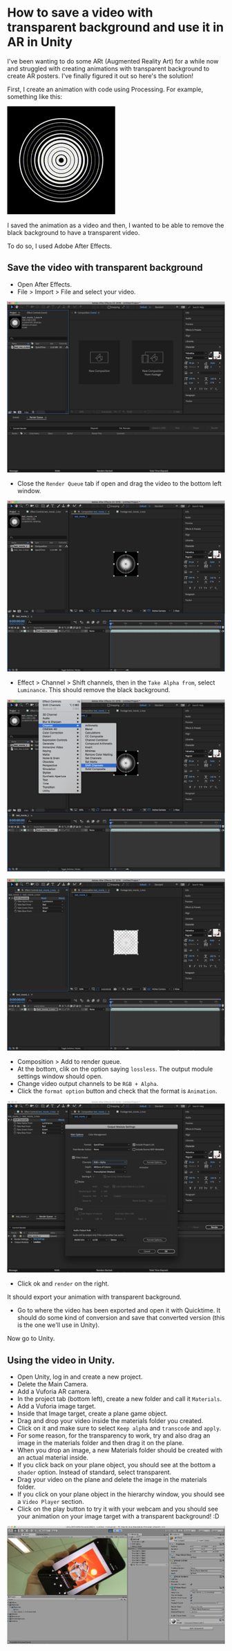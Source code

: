 # How to save a video with transparent background and use it in AR in Unity

I've been wanting to do some ARt (Augmented Reality Art) for a while now and struggled with creating animations with transparent background to create AR posters. I've finally figured it out so here's the solution!

First, I create an animation with code using Processing. For example, something like this:

![animation](animation.gif)

I saved the animation as a video and then, I wanted to be able to remove the black background to have a transparent video.

To do so, I used Adobe After Effects.

## Save the video with transparent background

* Open After Effects.
* File > Import > File and select your video.

![after effects](ae-1.png)

* Close the `Render Queue` tab if open and drag the video to the bottom left window.

![after effects](ae-2.png)

* Effect > Channel > Shift channels, then in the `Take Alpha from`, select `Luminance`.
This should remove the black background.

![after effects](ae-3.png)

![after effects](ae-4.png)

* Composition > Add to render queue.
* At the bottom, clik on the option saying `lossless`. The output module settings window should open.
* Change video output channels to be `RGB + Alpha`.
* Click the `format option` button and check that the format is `Animation`.

![after effects](ae-5.png)

* Click ok and `render` on the right.

It should export your animation with transparent background.

* Go to where the video has been exported and open it with Quicktime. It should do some kind of conversion and save that converted version (this is the one we'll use in Unity).

Now go to Unity.

## Using the video in Unity.

* Open Unity, log in and create a new project.
* Delete the Main Camera.
* Add a Vuforia AR camera.
* In the project tab (bottom left), create a new folder and call it `Materials`.
* Add a Vuforia image target.
* Inside that Image target, create a plane game object.
* Drag and drop your video inside the materials folder you created.
* Click on it and make sure to select `Keep alpha` and `transcode` and `apply`.
* For some reason, for the transparency to work, try and also drag an image in the materials folder and then drag it on the plane.
* When you drop an image, a new Materials folder should be created with an actual material inside.
* If you click back on your plane object, you should see at the bottom a `shader` option. Instead of standard, select transparent.
* Drag your video on the plane and delete the image in the materials folder.
* If you click on your plane object in the hierarchy window, you should see a `Video Player` section.
* Click on the play button to try it with your webcam and you should see your animation on your image target with a transparent background! :D

![unity](unity.png)
